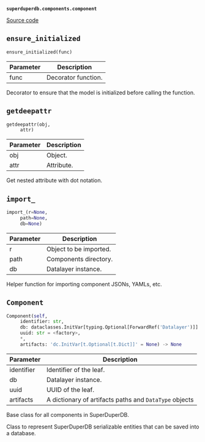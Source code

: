 **`superduperdb.components.component`** 

[Source code](https://github.com/SuperDuperDB/superduperdb/blob/main/superduperdb/components/component.py)

## `ensure_initialized` 

```python
ensure_initialized(func)
```
| Parameter | Description |
|-----------|-------------|
| func | Decorator function. |

Decorator to ensure that the model is initialized before calling the function.

## `getdeepattr` 

```python
getdeepattr(obj,
     attr)
```
| Parameter | Description |
|-----------|-------------|
| obj | Object. |
| attr | Attribute. |

Get nested attribute with dot notation.

## `import_` 

```python
import_(r=None,
     path=None,
     db=None)
```
| Parameter | Description |
|-----------|-------------|
| r | Object to be imported. |
| path | Components directory. |
| db | Datalayer instance. |

Helper function for importing component JSONs, YAMLs, etc.

## `Component` 

```python
Component(self,
     identifier: str,
     db: dataclasses.InitVar[typing.Optional[ForwardRef('Datalayer')]] = None,
     uuid: str = <factory>,
     *,
     artifacts: 'dc.InitVar[t.Optional[t.Dict]]' = None) -> None
```
| Parameter | Description |
|-----------|-------------|
| identifier | Identifier of the leaf. |
| db | Datalayer instance. |
| uuid | UUID of the leaf. |
| artifacts | A dictionary of artifacts paths and `DataType` objects |

Base class for all components in SuperDuperDB.

Class to represent SuperDuperDB serializable entities
that can be saved into a database.

